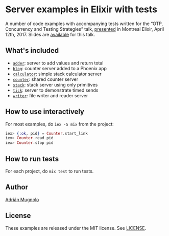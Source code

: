 # Server examples in Elixir with tests

A number of code examples with accompanying tests written for the “OTP,
Concurrency and Testing Strategies” talk,
[presented](https://www.meetup.com/montrealelixir/events/238411707/) in Montreal
Elixir, April 12th, 2017. Slides are
[available](https://speakerdeck.com/xymbol/otp-concurrency-and-testing-strategies)
for this talk.

## What's included

* [`adder`](adder): server to add values and return total
* [`blog`](blog): counter server added to a Phoenix app
* [`calculator`](calculator): simple stack calculator server
* [`counter`](counter): shared counter server
* [`stack`](stack): stack server using only primitives
* [`tick`](tick): server to demonstrate timed sends
* [`writer`](writer): file writer and reader server

## How to use interactively

For most examples, do `iex -S mix` from the project:

```elixir
iex> {:ok, pid} = Counter.start_link
iex> Counter.read pid
iex> Counter.stop pid
```

## How to run tests

For each project, do `mix test` to run tests.

## Author

[Adrián Mugnolo](https://github.com/xymbol)

## License

These examples are released under the MIT license. See [LICENSE](LICENSE).
